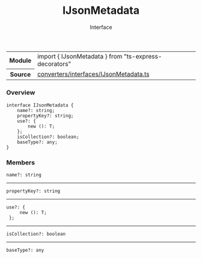 <header class="symbol-info-header">    <h1 id="ijsonmetadata">IJsonMetadata</h1>    <label class="symbol-info-type-label interface">Interface</label>      </header>
<section class="symbol-info">      <table class="is-full-width">        <tbody>        <tr>          <th>Module</th>          <td>            <div class="lang-typescript">                <span class="token keyword">import</span> { IJsonMetadata }                 <span class="token keyword">from</span>                 <span class="token string">"ts-express-decorators"</span>                            </div>          </td>        </tr>        <tr>          <th>Source</th>          <td>            <a href="https://github.com/Romakita/ts-express-decorators/blob/v2.0.1/src/converters/interfaces/IJsonMetadata.ts#L0-L0">                converters/interfaces/IJsonMetadata.ts            </a>        </td>        </tr>                </tbody>      </table>    </section>

### Overview

<pre><code class="typescript-lang"><span class="token keyword">interface</span> IJsonMetadata<T> <span class="token punctuation">{</span>
    name?<span class="token punctuation">:</span> <span class="token keyword">string</span><span class="token punctuation">;</span>
    propertyKey?<span class="token punctuation">:</span> <span class="token keyword">string</span><span class="token punctuation">;</span>
    use?<span class="token punctuation">:</span> <span class="token punctuation">{</span>
        new <span class="token punctuation">(</span><span class="token punctuation">)</span><span class="token punctuation">:</span> T<span class="token punctuation">;</span>
    <span class="token punctuation">}</span><span class="token punctuation">;</span>
    isCollection?<span class="token punctuation">:</span> <span class="token keyword">boolean</span><span class="token punctuation">;</span>
    baseType?<span class="token punctuation">:</span> <span class="token keyword">any</span><span class="token punctuation">;</span>
<span class="token punctuation">}</span></code></pre>

### Members

<div class="method-overview"><pre><code class="typescript-lang">name?<span class="token punctuation">:</span> <span class="token keyword">string</span></code></pre></div>
<hr />
<div class="method-overview"><pre><code class="typescript-lang">propertyKey?<span class="token punctuation">:</span> <span class="token keyword">string</span></code></pre></div>
<hr />
<div class="method-overview"><pre><code class="typescript-lang">use?<span class="token punctuation">:</span> <span class="token punctuation">{</span>
     new <span class="token punctuation">(</span><span class="token punctuation">)</span><span class="token punctuation">:</span> T<span class="token punctuation">;</span>
 <span class="token punctuation">}</span><span class="token punctuation">;</span></code></pre></div>
<hr />
<div class="method-overview"><pre><code class="typescript-lang">isCollection?<span class="token punctuation">:</span> <span class="token keyword">boolean</span></code></pre></div>
<hr />
<div class="method-overview"><pre><code class="typescript-lang">baseType?<span class="token punctuation">:</span> <span class="token keyword">any</span></code></pre></div>

